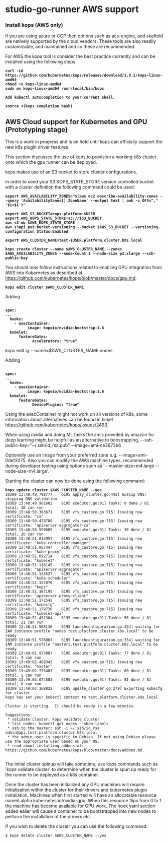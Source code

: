 # studio-go-runner AWS support

### Install kops (AWS only)

If you are using azure or GCP then options such as acs-engine, and skaffold are natively supported by the cloud vendors.  These tools are also readily customizable, and maintained and so these are recommended.

For AWS the kops tool is consider the best practice currently and can be installed using the following steps.

<pre><code><b>curl -LO https://github.com/kubernetes/kops/releases/download/1.9.1/kops-linux-amd64
chmod +x kops-linux-amd64
sudo mv kops-linux-amd64 /usr/local/bin/kops

Add kubectl autocompletion to your current shell:

source <(kops completion bash)
</b></code></pre>

## AWS Cloud support for Kubernetes and GPU (Prototyping stage)

This is a work in progress and is on hold until kops can officially support the new k8s plugin driver features.

This section discusses the use of kops to provision a working k8s cluster onto which the gpu runner can be deployed.

kops makes use of an S3 bucket to store cluster configurations.

In order to seed your S3 KOPS_STATE_STORE version controlled bucket with a cluster definition the following command could be used:

<pre><code><b>export AWS_AVAILABILITY_ZONES="$(aws ec2 describe-availability-zones --query 'AvailabilityZones[].ZoneName' --output text | awk -v OFS="," '$1=$1')"

export AWS_S3_BUCKET=kops-platform-$USER
export AWS_KOPS_STATE_STORE=s3://$S3_BUCKET
aws s3 mb $AWS_KOPS_STATE_STORE
aws s3api put-bucket-versioning --bucket $AWS_S3_BUCKET --versioning-configuration Status=Enabled

export AWS_CLUSTER_NAME=test-$USER.platform.cluster.k8s.local

kops create cluster --name $AWS_CLUSTER_NAME --zones $AWS_AVAILABILITY_ZONES --node-count 1 --node-size p2.xlarge --ssh-public-key
</b></code></pre>

You should now follow instructions related to enabling GPU integration from AWS into Kubernetes as described at https://github.com/kubernetes/kops/blob/master/docs/gpu.md.

<pre><code><b>kops edit cluster $AWS_CLUSTER_NAME</b></code></pre>

Adding

<pre><code><b>
spec:
...
  hooks:
    - execContainer:
          image: kopeio/nvidia-bootstrap:1.6
  kubelet:
      featureGates:
            Accelerators: "true"
</b></code></pre>

kops edit ig --name=$AWS_CLUSTER_NAME nodes

Adding

<pre><code><b>
spec:
...
  hooks:
    - execContainer:
          image: kopeio/nvidia-bootstrap:1.6
  kubelet:
      featureGates:
            DevicePlugins: "true"
</b></code></pre>


Using the execContainer might not work on all versions of k8s, some information about alternatives can be found in ticket https://github.com/kubernetes/kops/issues/2493.

When using nvidia and doing ML tasks the amis provided by amazon for deep learning might be helpful as an alternative to boostrapping, --ssh-public-key="~/.ssh/id_rsa.pub" --image=ami-ce3673b6

Optionally use an image from your preferred zone e.g. --image=ami-0def3275.  Also you can modify the AWS machine types, recommended during developer testing using options such as '--master-size=m4.large --node-size=m4.large'.

Starting the cluster can now be done using the following command:

<pre><code><b>kops update cluster $AWS_CLUSTER_NAME --yes</b>
I0309 13:48:49.798777    6195 apply_cluster.go:442] Gossip DNS: skipping DNS validation
I0309 13:48:49.961602    6195 executor.go:91] Tasks: 0 done / 81 total; 30 can run
I0309 13:48:50.383671    6195 vfs_castore.go:715] Issuing new certificate: "ca"
I0309 13:48:50.478788    6195 vfs_castore.go:715] Issuing new certificate: "apiserver-aggregator-ca"
I0309 13:48:50.599605    6195 executor.go:91] Tasks: 30 done / 81 total; 26 can run
I0309 13:48:51.013957    6195 vfs_castore.go:715] Issuing new certificate: "kube-controller-manager"
I0309 13:48:51.087447    6195 vfs_castore.go:715] Issuing new certificate: "kube-proxy"
I0309 13:48:51.092714    6195 vfs_castore.go:715] Issuing new certificate: "kubelet"
I0309 13:48:51.118145    6195 vfs_castore.go:715] Issuing new certificate: "apiserver-aggregator"
I0309 13:48:51.133527    6195 vfs_castore.go:715] Issuing new certificate: "kube-scheduler"
I0309 13:48:51.157876    6195 vfs_castore.go:715] Issuing new certificate: "kops"
I0309 13:48:51.167195    6195 vfs_castore.go:715] Issuing new certificate: "apiserver-proxy-client"
I0309 13:48:51.172542    6195 vfs_castore.go:715] Issuing new certificate: "kubecfg"
I0309 13:48:51.179730    6195 vfs_castore.go:715] Issuing new certificate: "kubelet-api"
I0309 13:48:51.431304    6195 executor.go:91] Tasks: 56 done / 81 total; 21 can run
I0309 13:48:51.568136    6195 launchconfiguration.go:334] waiting for IAM instance profile "nodes.test.platform.cluster.k8s.local" to be ready
I0309 13:48:51.576067    6195 launchconfiguration.go:334] waiting for IAM instance profile "masters.test.platform.cluster.k8s.local" to be ready
I0309 13:49:01.973887    6195 executor.go:91] Tasks: 77 done / 81 total; 3 can run
I0309 13:49:02.489343    6195 vfs_castore.go:715] Issuing new certificate: "master"
I0309 13:49:02.775403    6195 executor.go:91] Tasks: 80 done / 81 total; 1 can run
I0309 13:49:03.074583    6195 executor.go:91] Tasks: 81 done / 81 total; 0 can run
I0309 13:49:03.168822    6195 update_cluster.go:279] Exporting kubecfg for cluster
kops has set your kubectl context to test.platform.cluster.k8s.local

Cluster is starting.  It should be ready in a few minutes.

Suggestions:
 * validate cluster: kops validate cluster
 * list nodes: kubectl get nodes --show-labels
 * ssh to the master: ssh -i ~/.ssh/id_rsa admin@api.test.platform.cluster.k8s.local
 * the admin user is specific to Debian. If not using Debian please use the appropriate user based on your OS.
 * read about installing addons at: https://github.com/kubernetes/kops/blob/master/docs/addons.md.

</code></pre>

The initial cluster spinup will take sometime, use kops commands such as 'kops validate cluster' to determine when the cluster is spun up ready for the runner to be deployed as a k8s container.

Once the cluster has been initialized any GPU machines will require initialization within the cluster for their drivers and kubernetes plugin installation.  Machines when first started will have an allocatable resource named alpha.kubernetes.io/nvidia-gpu.  When this resource flips from 0 to 1 the machine has become available for GPU work.  The hook yaml section added ealier will cause a container to be bootstrapped into new nodes to perform the installation of the drievrs etc.

If you wish to delete the cluster you can use the following command:

```
$ kops delete cluster $AWS_CLUSTER_NAME --yes
```
